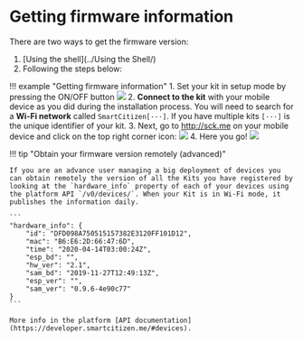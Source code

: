# Getting firmware information

There are two ways to get the firmware version:

1. [Using the shell](../Using the Shell/)
2. Following the steps below:

!!! example "Getting firmware information"
    1. Set your kit in setup mode by pressing the ON/OFF button
    ![](https://live.staticflickr.com/65535/48439505516_d210ce2c8a_h.jpg)
    2. **Connect to the kit** with your mobile device as you did during the installation process. You will need to search for a **Wi-Fi network** called `SmartCitizen[···]`. If you have multiple kits `[···]` is the unique identifier of your kit.
    3. Next, go to http://sck.me on your mobile device and click on the top right corner icon:
    ![](/assets/images/sck_2/esp_force_upload_1.png)
    4. Here you go!
    ![](/assets/images/firmware_version_phone.png)

!!! tip "Obtain your firmware version remotely (advanced)"

	If you are an advance user managing a big deployment of devices you can obtain remotely the version of all the Kits you have registered by looking at the `hardware_info` property of each of your devices using the platform API `/v0/devices/`. When your Kit is in Wi-Fi mode, it publishes the information daily.

	```
	"hardware_info": {
		"id": "DFD098A750515157382E3120FF101D12",
		"mac": "B6:E6:2D:66:47:6D",
		"time": "2020-04-14T03:00:24Z",
		"esp_bd": "",
		"hw_ver": "2.1",
		"sam_bd": "2019-11-27T12:49:13Z",
		"esp_ver": "",
		"sam_ver": "0.9.6-4e90c77"
	}
	```

	More info in the platform [API documentation](https://developer.smartcitizen.me/#devices).